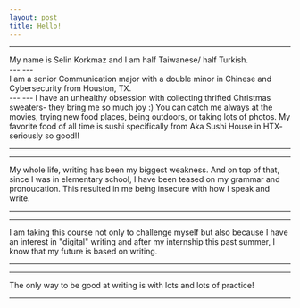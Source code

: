```yaml
---
layout: post
title: Hello! 
---
```


---
<div class="text-red mb-2">
  My name is Selin Korkmaz and I am half Taiwanese/ half Turkish.
</div>
---
---
<div class="text-orange mb-2">
  I am a senior Communication major with a double minor in Chinese and Cybersecurity from Houston, TX. 
</div>
---
---
  I have an unhealthy obsession with collecting thrifted Christmas sweaters- they bring me so much joy :) 
  You can catch me always at the movies, trying new food places, being outdoors, or taking lots of photos. 
  My favorite food of all time is sushi specifically from Aka Sushi House in HTX- seriously so good!!
  
---
---
My whole life, writing has been my biggest weakness. And on top of that, since I was in elementary 
school, I have been teased on my grammar and pronoucation. This resulted in me being insecure with 
how I speak and write.

---
---
I am taking this course not only to challenge myself but also because I have an interest in "digital"
writing and after my internship this past summer, I know that my future is based on writing.

---
---
The only way to be good at writing is with lots and lots of practice!

---
